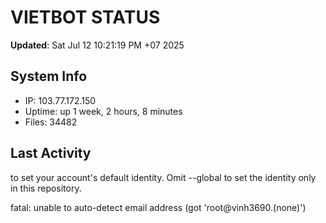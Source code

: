 # VIETBOT STATUS
**Updated**: Sat Jul 12 10:21:19 PM +07 2025

## System Info
- IP: 103.77.172.150
- Uptime: up 1 week, 2 hours, 8 minutes
- Files: 34482

## Last Activity

to set your account's default identity.
Omit --global to set the identity only in this repository.

fatal: unable to auto-detect email address (got 'root@vinh3690.(none)')
